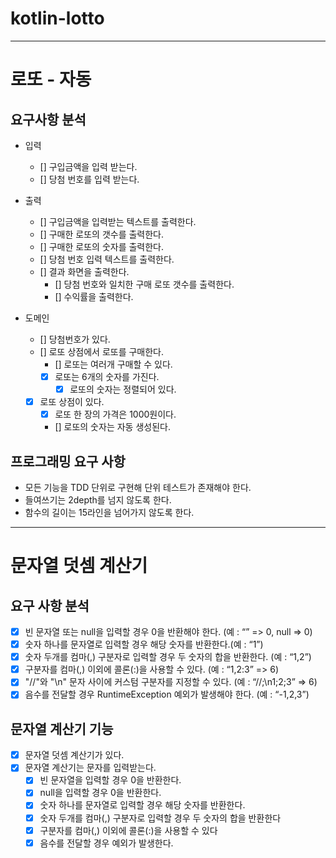 # kotlin-lotto

---

# 로또 - 자동

## 요구사항 분석
- 입력
  - [] 구입금액을 입력 받는다.
  - [] 당첨 번호를 입력 받는다.

- 출력
  - [] 구입금액을 입력받는 텍스트를 출력한다.
  - [] 구매한 로또의 갯수를 출력한다.
  - [] 구매한 로또의 숫자를 출력한다.
  - [] 당첨 번호 입력 텍스트를 출력한다.
  - [] 결과 화면을 출력한다.
    - [] 당첨 번호와 일치한 구매 로또 갯수를 출력한다.
    - [] 수익률을 출력한다. 

- 도메인
  - [] 당첨번호가 있다.
  - [] 로또 상점에서 로또를 구매한다.
    - [] 로또는 여러개 구매할 수 있다.
    - [x] 로또는 6개의 숫자를 가진다.
      - [x] 로또의 숫자는 정렬되어 있다.
  - [x] 로또 상점이 있다.
    - [x] 로또 한 장의 가격은 1000원이다.
    - [] 로또의 숫자는 자동 생성된다.


## 프로그래밍 요구 사항
- 모든 기능을 TDD 단위로 구현해 단위 테스트가 존재해야 한다.
- 들여쓰기는 2depth를 넘지 않도록 한다.
- 함수의 길이는 15라인을 넘어가지 않도록 한다.



---

# 문자열 덧셈 계산기

## 요구 사항 분석
- [x] 빈 문자열 또는 null을 입력할 경우 0을 반환해야 한다. (예 : “” => 0, null => 0)
- [x] 숫자 하나를 문자열로 입력할 경우 해당 숫자를 반환한다.(예 : “1”)
- [x] 숫자 두개를 컴마(,) 구분자로 입력할 경우 두 숫자의 합을 반환한다. (예 : “1,2”)
- [x] 구분자를 컴마(,) 이외에 콜론(:)을 사용할 수 있다. (예 : “1,2:3” => 6)
- [x] "//"와 "\n" 문자 사이에 커스텀 구분자를 지정할 수 있다. (예 : “//;\n1;2;3” => 6)
- [x] 음수를 전달할 경우 RuntimeException 예외가 발생해야 한다. (예 : “-1,2,3”)

## 문자열 계산기 기능

- [x] 문자열 덧셈 계산기가 있다.
- [x] 문자열 계산기는 문자를 입력받는다.
  - [x] 빈 문자열을 입력할 경우 0을 반환한다.
  - [x] null을 입력할 경우 0을 반환한다.
  - [x] 숫자 하나를 문자열로 입력할 경우 해당 숫자를 반환한다.
  - [x] 숫자 두개를 컴마(,) 구분자로 입력할 경우 두 숫자의 합을 반환한다
  - [x] 구분자를 컴마(,) 이외에 콜론(:)을 사용할 수 있다
  - [x] 음수를 전달할 경우 예외가 발생한다.

